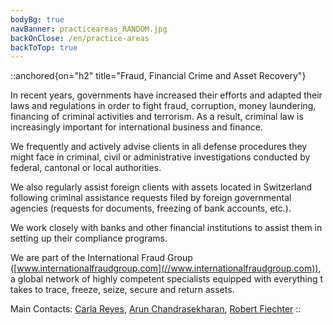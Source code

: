 ```yaml
---
bodyBg: true
navBanner: practiceareas_RANDOM.jpg
backOnClose: /en/practice-areas
backToTop: true
---
```


::anchored{on="h2" title="Fraud, Financial Crime and Asset Recovery"}

In recent years, governments have increased their efforts and adapted their laws and regulations in order to fight fraud, corruption, money laundering, financing of criminal activities and terrorism. As a result, criminal law is increasingly important for international business and finance.

We frequently and actively advise clients in all defense procedures they might face in criminal, civil or administrative investigations conducted by federal, cantonal or local authorities.

We also regularly assist foreign clients with assets located in Switzerland following criminal assistance requests filed by foreign governmental agencies (requests for documents, freezing of bank accounts, etc.).

We work closely with banks and other financial institutions to assist them in setting up their compliance programs.

We are part of the International Fraud Group ([www.internationalfraudgroup.com](//www.internationalfraudgroup.com)), a global network of highly competent specialists equipped with everything t takes to trace, freeze, seize, secure and return assets.

Main Contacts: [Carla Reyes](/en/team/cr), [Arun Chandrasekharan](/en/team/ac), [Robert Fiechter](/en/team/rf)
::
